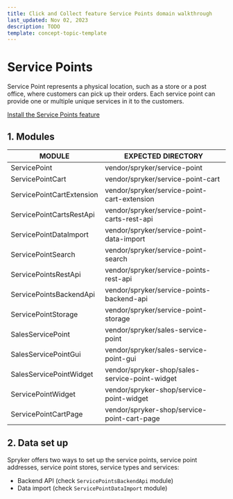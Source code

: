 ```yaml
---
title: Click and Collect feature Service Points domain walkthrough
last_updated: Nov 02, 2023
description: TODO
template: concept-topic-template
---
```


# Service Points

Service Point represents a physical location, such as a store or a post office, where customers can pick up their orders.
Each service point can provide one or multiple unique services in it to the customers.

[Install the Service Points feature](/docs/pbc/all/install-features/{{page.version}}/install-the-service-points-feature.html)

## 1. Modules

| MODULE                    | EXPECTED DIRECTORY                             |
|---------------------------|------------------------------------------------|
| ServicePoint              | vendor/spryker/service-point                   |
| ServicePointCart          | vendor/spryker/service-point-cart              |
| ServicePointCartExtension | vendor/spryker/service-point-cart-extension    |
| ServicePointCartsRestApi  | vendor/spryker/service-point-carts-rest-api    |
| ServicePointDataImport    | vendor/spryker/service-point-data-import       |
| ServicePointSearch        | vendor/spryker/service-point-search            |
| ServicePointsRestApi      | vendor/spryker/service-points-rest-api         |
| ServicePointsBackendApi   | vendor/spryker/service-points-backend-api      |
| ServicePointStorage       | vendor/spryker/service-point-storage           |
| SalesServicePoint         | vendor/spryker/sales-service-point             |
| SalesServicePointGui      | vendor/spryker/sales-service-point-gui         |
| SalesServicePointWidget   | vendor/spryker-shop/sales-service-point-widget |
| ServicePointWidget        | vendor/spryker-shop/service-point-widget       |
| ServicePointCartPage      | vendor/spryker-shop/service-point-cart-page    |

## 2. Data set up

Spryker offers two ways to set up the service points, service point addresses, service point stores, service types and services:
- Backend API (check `ServicePointsBackendApi` module)
- Data import (check `ServicePointDataImport` module)
